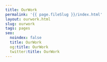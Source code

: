 ```yaml
---
title: OurWork
permalink: '{{ page.fileSlug }}/index.html'
layout: ourwork.html
slug: ourwork
tags: pages
seo:
  noindex: false
  title: OurWork
  og:title: OurWork
  twitter:title: OurWork
---
```




